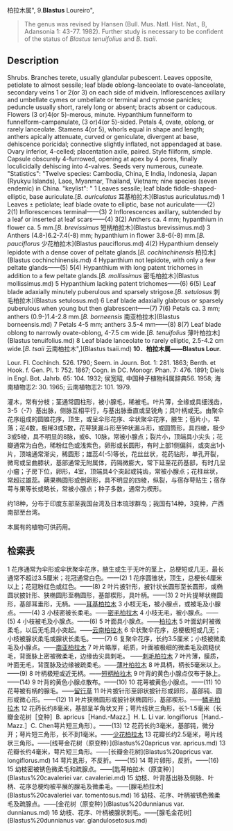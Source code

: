 柏拉木属",
9.**Blastus** Loureiro",

> The genus was revised by Hansen (Bull. Mus. Natl. Hist. Nat., B, Adansonia 1: 43-77. 1982). Further study is necessary to be confident of the status of *Blastus tenuifolius* and *B. tsaii*.

## Description
Shrubs. Branches terete, usually glandular pubescent. Leaves opposite, petiolate to almost sessile; leaf blade oblong-lanceolate to ovate-lanceolate, secondary veins 1 or 2(or 3) on each side of midvein. Inflorescences axillary and umbellate cymes or umbellate or terminal and cymose panicles; peduncle usually short, rarely long or absent; bracts absent or caducous. Flowers (3 or)4(or 5)-merous, minute. Hypanthium funnelform to funnelform-campanulate, (3 or)4(or 5)-sided. Petals 4, ovate, oblong, or rarely lanceolate. Stamens 4(or 5), whorls equal in shape and length; anthers apically attenuate, curved or geniculate, divergent at base, dehiscence poricidal; connective slightly inflated, not appendaged at base. Ovary inferior, 4-celled; placentation axile, paired. Style filiform, simple. Capsule obscurely 4-furrowed, opening at apex by 4 pores, finally loculicidally dehiscing into 4-valves. Seeds very numerous, cuneate.
  "Statistics": "Twelve species: Cambodia, China, E India, Indonesia, Japan (Ryukyu Islands), Laos, Myanmar, Thailand, Vietnam; nine species (seven endemic) in China.
  "keylist": "
1 Leaves sessile; leaf blade fiddle-shaped-elliptic, base auriculate.[*B. auriculatus* 耳基柏拉木](Blastus auriculatus.md)
1 Leaves ± petiolate; leaf blade ovate to elliptic, base not auriculate——(2)
2(1) Inflorescences terminal——(3)
2 Inflorescences axillary, subtended by a leaf or inserted at leaf scars——(4)
3(2) Anthers ca. 4 mm; hypanthium in flower ca. 5 mm.[*B. brevissimus* 短柄柏拉木](Blastus brevissimus.md)
3 Anthers (4.8-)6.2-7.4(-8) mm; hypanthium in flower 3.8-6(-8) mm.[*B. pauciflorus* 少花柏拉木](Blastus pauciflorus.md)
4(2) Hypanthium densely lepidote with a dense cover of peltate glands.[*B. cochinchinensis* 柏拉木](Blastus cochinchinensis.md)
4 Hypanthium not lepidote, with only a few peltate glands——(5)
5(4) Hypanthium with long patent trichomes in addition to a few peltate glands.[*B. mollissimus* 密毛柏拉木](Blastus mollissimus.md)
5 Hypanthium lacking patent trichomes——(6)
6(5) Leaf blade adaxially minutely puberulous and sparsely strigose.[*B. setulosus* 刺毛柏拉木](Blastus setulosus.md)
6 Leaf blade adaxially glabrous or sparsely puberulous when young but then glabrescent——(7)
7(6) Petals ca. 3 mm; anthers (0.9-)1.4-2.8 mm.[*B. borneensis* 南亚柏拉木](Blastus borneensis.md)
7 Petals 4-5 mm; anthers 3.5-4 mm——(8)
8(7) Leaf blade oblong to narrowly ovate-oblong, 4-7.5 cm wide.[*B. tenuifolius* 薄叶柏拉木](Blastus tenuifolius.md)
8 Leaf blade lanceolate to rarely elliptic, 2.5-4.2 cm wide.[*B. tsaii* 云南柏拉木",](Blastus tsaii.md)
**10．柏拉木属——Blastus Lour.**

Lour. Fl. Cochinch. 526. 1790; Seem. in Journ. Bot. 1: 281. 1863; Benth. et Hook. f. Gen. Pl. 1: 752. 1867; Cogn. in DC. Monogr. Phan. 7: 476. 1891; Diels in Engl. Bot. Jahrb. 65: 104. 1932; 侯宽昭, 中国种子植物科属辞典56. 1958; 海南植物志2: 30. 1965; 云南植物志2: 101. 1979.

灌木，常有分枝；茎通常圆柱形，被小腺毛，稀被毛。叶片薄，全缘或具细浅齿，3-5（-7）基出脉，侧脉互相平行，与基出脉垂直或呈锐角；具叶柄或无。由聚伞花序组成的圆锥花序，顶生，或呈伞形花序、伞状聚伞花序，腋生；苞片小，早落；花4数，极稀3或5数，花萼狭漏斗形至钟状漏斗形，或圆筒形，具四棱，极少3或5棱，具不明显的8脉，或6、10脉，常被小腺点；裂片小，顶端具小尖头；花瓣通常为白色，稀粉红色或浅紫色，卵形或长圆形，有时上部1侧偏斜，或突出1小片，顶端通常渐尖，稀圆形；雄蕊4(-5)等长，花丝丝状，花药钻形，单孔开裂，微弯或呈曲膝状，基部通常无附属体，药隔微膨大，常下延至花药基部，有时几呈小瘤；子房下位，卵形，4室，顶端具4个突起或钝齿，常被小腺点；花柱丝状，常超过雄蕊。蒴果椭圆形或倒卵形，具不明显的四棱，纵裂，与宿存萼贴生；宿存萼与果等长或略长，常被小腺点；种子多数，通常为楔形。

约18种，分布于印度东部至我国台湾及日本琉球群岛；我国有14种，3变种，产西南部至台湾。

本属有的植物可供药用。

## 检索表

1 花序通常为伞形或伞状聚伞花序，腋生或生于无叶的茎上，总梗短或几无，最长通常不超过3.5厘米；花冠通常白色。——(2)
1 花序圆锥状，顶生，总梗长4厘米以上；花冠粉红色或红色。——(8)
2 叶片披针形，披针状长圆形至长圆形，或椭圆状披针形、狭椭圆形至椭圆形，基部楔形，具叶柄。——(3)
2 叶片提琴状椭圆形，基部耳垂形，无柄。——[耳基柏拉木](Blastus%20auriculatus.md)
3 小枝无毛，被小腺点，或被毛及小腺点。——(4)
3 小枝密被长柔毛。——[密毛柏拉木](Blastus%20mollissimus.md)
4 小枝无毛，被小腺点。——(5)
4 小枝被毛及小腺点。——(6)
5 叶面具小腺点。——[柏拉木](Blastus%20cochinchinensis.md)
5 叶面幼时被微柔毛，以后无毛具小突起。——[云南柏拉木](Blastus%20tsaii.md)
6 伞状聚伞花序，总梗极短或几无；小枝被腺状柔毛或腺状长柔毛。——(7)
6 复聚伞花序，长约3.5厘米；小枝被微柔毛及小腺点。——[南亚柏拉木](Blastus%20cogniauxii.md)
7 叶片略厚，纸质，叶面被极细的微柔毛及疏糙伏毛，背面脉上密被微柔毛，边缘齿尖具刺毛。 ——[刺毛柏拉木](Blastus%20setulosus.md)
7 叶片薄，膜质，叶面无毛，背面脉及边缘被疏柔毛。——[薄叶柏拉木](Blastus%20tenuifolius.md)
8 叶具柄，柄长5毫米以上。——(9)
8 叶柄极短或近无柄。——[短柄柏拉木](Blastus%20brevissimus.md)
9 叶背的黄色小腺点仅布于脉上。——(14)
9 叶背的黄色小腺点散布。——(10)
10 花萼被黄色小腺点。——(11)
10 花萼被有柄的腺毛。——[留行草](Blastus%20ernae.md)
11 叶片披针形至卵状披针形或卵形，基部钝、圆形或微心形。——(12)
11 叶片狭椭圆形或披针状椭圆形，基部楔形。——[鳞毛柏拉木](Blastus%20squamosus.md)
12 花药长约8毫米，基部呈羊角状叉开；萼片线状三角形，长1-1.5毫米（长瓣金花树［变种］B. apricus［Hand.-Mazz.］H. L. Li var. longiflorus［Hand.-Mazz.］C. Chen萼片短三角形）。——(13)
12 花药长约3毫米，基部钝，微分开；萼片短三角形，长不到1毫米。——[少花柏拉木](Blastus%20pauciflorus.md)
13 花瓣长约2.5毫米，萼片线状三角形。——[线萼金花树（原变种）](Blastus%20apricus var. apricus.md)
13 花瓣长约4毫米，萼片短三角形。——[长瓣金花树](Blastus%20apricus var. longiflorus.md)
14 萼片匙形，不反折。——(15)
14 萼片卵形，反折。——(16)
15 幼枝密被锈色微柔毛和疏腺点。——[匙萼柏拉木（原变种）](Blastus%20cavaleriei var. cavaleriei.md)
15 幼枝、叶背基出脉及侧脉、叶柄、花序总梗均被平展的腺毛及微柔毛。——[腺毛柏拉木](Blastus%20cavaleriei var. tomentosus.md)
16 幼枝、花序、叶柄被锈色微柔毛及疏腺点。——[金花树（原变种）](Blastus%20dunnianus var. dunnianus.md)
16 幼枝、花序、叶柄被腺状刺毛。——[腺毛金花树](Blastus%20dunnianus var. glandulosetosus.md)
